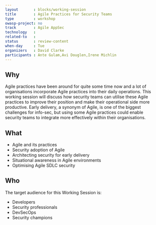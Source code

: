 ```yaml
---
layout       : blocks/working-session
title        : Agile Practices for Security Teams
type         : workshop
owasp-project: no
track        : Agile AppSec
technology   :
related-to   :
status       : review-content
when-day     : Tue
organizers   : David Clarke
participants : Ante Gulam,Avi Douglen,Irene Michlin
---
```


## Why

Agile practices have been around for quite some time now and a lot of organisations incorporate Agile practices into their daily operations. This working session will discuss how security teams can utilise these Agile practices to improve their position and make their operational side more productive. Early delivery, a synonym of Agile, is one of the biggest challenges for info-sec, but using some Agile practices could enable security teams to integrate more effectively within their organisations.

## What

- Agile and its practices
- Security adoption of Agile
- Architecting security for early delivery
- Situational awareness in Agile environments
- Optimising Agile SDLC security 

## Who

The target audience for this Working Session is:

- Developers
- Security professionals
- DevSecOps
- Security champions
